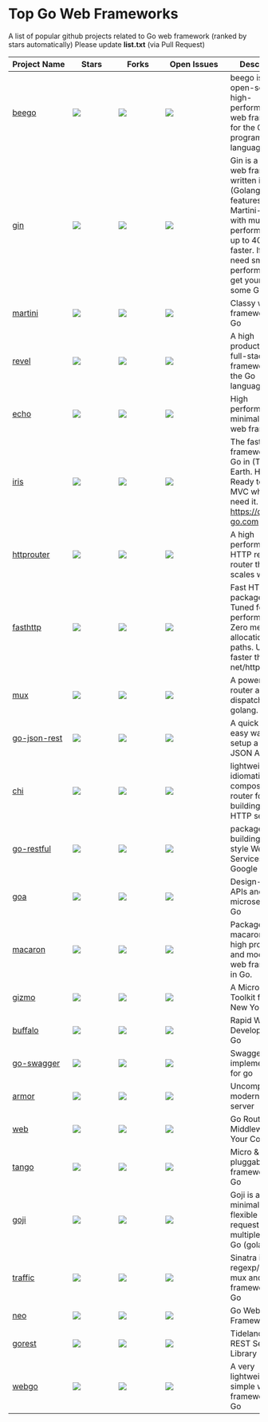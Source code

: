 # Top Go Web Frameworks
A list of popular github projects related to Go web framework (ranked by stars automatically)
Please update **list.txt** (via Pull Request)

| Project&nbsp;Name | &nbsp;&nbsp;&nbsp;&nbsp;Stars&nbsp;&nbsp;&nbsp;&nbsp; | &nbsp;&nbsp;&nbsp;&nbsp;Forks&nbsp;&nbsp;&nbsp;&nbsp; | &nbsp;&nbsp;Open&nbsp;Issues&nbsp;&nbsp; | Description |
| ------------ | ------------ | ------------ | ------------ | ----------- |
| [beego](https://github.com/astaxie/beego)                 | ![](https://img.shields.io/github/stars/astaxie/beego.svg)             | ![](https://img.shields.io/github/forks/astaxie/beego.svg)            | ![](https://img.shields.io/github/issues/astaxie/beego.svg)                  | beego is an open-source, high-performance web framework for the Go programming language. |
| [gin](https://github.com/gin-gonic/gin)                   | ![](https://img.shields.io/github/stars/gin-gonic/gin.svg)             | ![](https://img.shields.io/github/forks/gin-gonic/gin.svg)            | ![](https://img.shields.io/github/issues/gin-gonic/gin.svg)                  | Gin is a HTTP web framework written in Go (Golang). It features a Martini-like API with much better performance -- up to 40 times faster. If you need smashing performance, get yourself some Gin. |
| [martini](https://github.com/go-martini/martini)          | ![](https://img.shields.io/github/stars/go-martini/martini.svg)        | ![](https://img.shields.io/github/forks/go-martini/martini.svg)       | ![](https://img.shields.io/github/issues/go-martini/martini.svg)             | Classy web framework for Go |
| [revel](https://github.com/revel/revel)                   | ![](https://img.shields.io/github/stars/revel/revel.svg)               | ![](https://img.shields.io/github/forks/revel/revel.svg)              | ![](https://img.shields.io/github/issues/revel/revel.svg)                    | A high productivity, full-stack web framework for the Go language. |
| [echo](https://github.com/labstack/echo)                  | ![](https://img.shields.io/github/stars/labstack/echo.svg)             | ![](https://img.shields.io/github/forks/labstack/echo.svg)            | ![](https://img.shields.io/github/issues/labstack/echo.svg)                  | High performance, minimalist Go web framework |
| [iris](https://github.com/kataras/iris)                   | ![](https://img.shields.io/github/stars/kataras/iris.svg)              | ![](https://img.shields.io/github/forks/kataras/iris.svg)             | ![](https://img.shields.io/github/issues/kataras/iris.svg)                   | The fastest web framework for Go in (THIS) Earth. HTTP/2 Ready to GO. MVC when you need it. https://docs.iris-go.com |
| [httprouter](https://github.com/julienschmidt/httprouter) | ![](https://img.shields.io/github/stars/julienschmidt/httprouter.svg)  | ![](https://img.shields.io/github/forks/julienschmidt/httprouter.svg) | ![](https://img.shields.io/github/issues/julienschmidt/httprouter.svg)   | A high performance HTTP request router that scales well |
| [fasthttp](https://github.com/valyala/fasthttp)           | ![](https://img.shields.io/github/stars/valyala/fasthttp.svg)          | ![](https://img.shields.io/github/forks/valyala/fasthttp.svg)         | ![](https://img.shields.io/github/issues/valyala/fasthttp.svg)               | Fast HTTP package for Go. Tuned for high performance. Zero memory allocations in hot paths. Up to 10x faster than net/http |
| [mux](https://github.com/gorilla/mux)                     | ![](https://img.shields.io/github/stars/gorilla/mux.svg)               | ![](https://img.shields.io/github/forks/gorilla/mux.svg)              | ![](https://img.shields.io/github/issues/gorilla/mux.svg)                    | A powerful URL router and dispatcher for golang. |
| [go-json-rest](https://github.com/ant0ine/go-json-rest)   | ![](https://img.shields.io/github/stars/ant0ine/go-json-rest.svg)      | ![](https://img.shields.io/github/forks/ant0ine/go-json-rest.svg)     | ![](https://img.shields.io/github/issues/ant0ine/go-json-rest.svg)           | A quick and easy way to setup a RESTful JSON API |
| [chi](https://github.com/go-chi/chi)                      | ![](https://img.shields.io/github/stars/go-chi/chi.svg)                | ![](https://img.shields.io/github/forks/go-chi/chi.svg)               | ![](https://img.shields.io/github/issues/go-chi/chi.svg)                     | lightweight, idiomatic and composable router for building Go HTTP services |
| [go-restful](https://github.com/emicklei/go-restful)      | ![](https://img.shields.io/github/stars/emicklei/go-restful.svg)       | ![](https://img.shields.io/github/forks/emicklei/go-restful.svg)      | ![](https://img.shields.io/github/issues/emicklei/go-restful.svg)            | package for building REST-style Web Services using Google Go |
| [goa](https://github.com/goadesign/goa)                   | ![](https://img.shields.io/github/stars/goadesign/goa.svg)             | ![](https://img.shields.io/github/forks/goadesign/goa.svg)            | ![](https://img.shields.io/github/issues/goadesign/goa.svg)                  | Design-based APIs and microservices in Go |
| [macaron](https://github.com/go-macaron/macaron)          | ![](https://img.shields.io/github/stars/go-macaron/macaron.svg)        | ![](https://img.shields.io/github/forks/go-macaron/macaron.svg)       | ![](https://img.shields.io/github/issues/go-macaron/macaron.svg)             | Package macaron is a high productive and modular web framework in Go. |
| [gizmo](https://github.com/NYTimes/gizmo)                 | ![](https://img.shields.io/github/stars/NYTimes/gizmo.svg)             | ![](https://img.shields.io/github/forks/NYTimes/gizmo.svg)            | ![](https://img.shields.io/github/issues/NYTimes/gizmo.svg)                  | A Microservice Toolkit from The New York Times |
| [buffalo](https://github.com/gobuffalo/buffalo)           | ![](https://img.shields.io/github/stars/gobuffalo/buffalo.svg)         | ![](https://img.shields.io/github/forks/gobuffalo/buffalo.svg)        | ![](https://img.shields.io/github/issues/gobuffalo/buffalo.svg)              | Rapid Web Development w/ Go |
| [go-swagger](https://github.com/go-swagger/go-swagger)    | ![](https://img.shields.io/github/stars/go-swagger/go-swagger.svg)     | ![](https://img.shields.io/github/forks/go-swagger/go-swagger.svg)    | ![](https://img.shields.io/github/issues/go-swagger/go-swagger.svg)          | Swagger 2.0 implementation for go |
| [armor](https://github.com/labstack/armor)                | ![](https://img.shields.io/github/stars/labstack/armor.svg)            | ![](https://img.shields.io/github/forks/labstack/armor.svg)           | ![](https://img.shields.io/github/issues/labstack/armor.svg)                 | Uncomplicated, modern HTTP server |
| [web](https://github.com/gocraft/web)                     | ![](https://img.shields.io/github/stars/gocraft/web.svg)               | ![](https://img.shields.io/github/forks/gocraft/web.svg)              | ![](https://img.shields.io/github/issues/gocraft/web.svg)                    | Go Router + Middleware. Your Contexts. |
| [tango](https://github.com/lunny/tango)                   | ![](https://img.shields.io/github/stars/lunny/tango.svg)               | ![](https://img.shields.io/github/forks/lunny/tango.svg)              | ![](https://img.shields.io/github/issues/lunny/tango.svg)                    | Micro & pluggable web framework for Go |
| [goji](https://github.com/goji/goji)                      | ![](https://img.shields.io/github/stars/goji/goji.svg)                 | ![](https://img.shields.io/github/forks/goji/goji.svg)                | ![](https://img.shields.io/github/issues/goji/goji.svg)                      | Goji is a minimalistic and flexible HTTP request multiplexer for Go (golang) |
| [traffic](https://github.com/pilu/traffic)                | ![](https://img.shields.io/github/stars/pilu/traffic.svg)              | ![](https://img.shields.io/github/forks/pilu/traffic.svg)             | ![](https://img.shields.io/github/issues/pilu/traffic.svg)                   | Sinatra inspired regexp/pattern mux and web framework for Go |
| [neo](https://github.com/ivpusic/neo)                     | ![](https://img.shields.io/github/stars/ivpusic/neo.svg)               | ![](https://img.shields.io/github/forks/ivpusic/neo.svg)              | ![](https://img.shields.io/github/issues/ivpusic/neo.svg)                    | Go Web Framework |
| [gorest](https://github.com/tideland/gorest)              | ![](https://img.shields.io/github/stars/tideland/gorest.svg)           | ![](https://img.shields.io/github/forks/tideland/gorest.svg)          | ![](https://img.shields.io/github/issues/tideland/gorest.svg)                | Tideland Go REST Server Library |
| [webgo](https://github.com/bnkamalesh/webgo)              | ![](https://img.shields.io/github/stars/bnkamalesh/webgo.svg)          | ![](https://img.shields.io/github/forks/bnkamalesh/webgo.svg)         | ![](https://img.shields.io/github/issues/bnkamalesh/webgo.svg)               | A very lightweight & simple web framework for Go |

